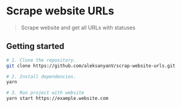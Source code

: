 # Scrape website URLs

> Scrape website and get all URLs with statuses

## Getting started

```bash
# 1. Clone the repository.
git clone https://github.com/aleksanyanV/scrap-website-urls.git

# 2. Install dependencies.
yarn

# 3. Run project with website
yarn start https://example.website.com
```
